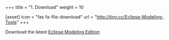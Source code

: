 +++
title = "1. Download"
weight = 10

[asset]
  icon = "fas fa-file-download"
  url = "http://tiny.cc/Eclipse-Modeling-Tools"
+++

Download the latest [Eclipse Modeling Edition](http://tiny.cc/Eclipse-Modeling-Tools)